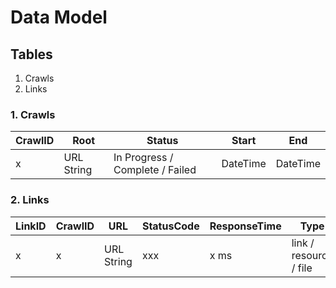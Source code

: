 # Data Model
## Tables
1. Crawls
2. Links

### 1. Crawls
|CrawlID|Root|Status|Start|End|
|---|---|---|---|---|
|x|URL String|In Progress / Complete / Failed|DateTime|DateTime|

### 2. Links
|LinkID|CrawlID|URL|StatusCode|ResponseTime|Type|Timestamp|FoundOn|Duplicate|
|---|---|---|---|---|---|---|---|---|
|x|x|URL String|xxx|x ms|link / resource / file|DateTime|LinkID|Boolean|
